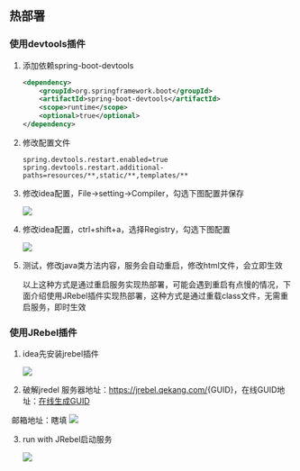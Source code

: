 ## 热部署

### 使用devtools插件

1. 添加依赖spring-boot-devtools

   ```xml
   <dependency>
       <groupId>org.springframework.boot</groupId>
       <artifactId>spring-boot-devtools</artifactId>
       <scope>runtime</scope>
       <optional>true</optional>
   </dependency>
   ```

2. 修改配置文件

   ```properties
   spring.devtools.restart.enabled=true
   spring.devtools.restart.additional-paths=resources/**,static/**,templates/**
   ```

3. 修改idea配置，File->setting->Compiler，勾选下图配置并保存

   ![](https://ae01.alicdn.com/kf/H445586b799d64afa8c07bb794ac77e9cs.png)

4. 修改idea配置，ctrl+shift+a，选择Registry，勾选下图配置

   ![](https://ae01.alicdn.com/kf/H0f46fc9e787e43a6b961d360808c4783j.png)

5. 测试，修改java类方法内容，服务会自动重启，修改html文件，会立即生效

   以上这种方式是通过重启服务实现热部署，可能会遇到重启有点慢的情况，下面介绍使用JRebel插件实现热部署，这种方式是通过重载class文件，无需重启服务，即时生效

### 使用JRebel插件

1. idea先安装jrebel插件

   ![](https://ae01.alicdn.com/kf/H7a3128b6bddf4edf89dae8db97734a2eA.png)

   

2. 破解jredel
        服务器地址：<https://jrebel.qekang.com/>{GUID}，在线GUID地址：[在线生成GUID](https://www.guidgen.com/)

​	  邮箱地址：瞎填
   ![](https://ae01.alicdn.com/kf/H573545b26c7f4ef6af3b34faee555ab91.png)

  	

   3. run with JRebel启动服务

      ![](https://ae01.alicdn.com/kf/Hbb5f5589fef442348a18cac5761e0590n.png)